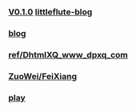 ### [V0.1.0](https://github.com/littleflute/chess/edit/master/README.md) [littleflute-blog](https://littleflute.github.io/blog)
### [blog](https://littleflute.github.io/blog/)
### [ref/DhtmlXQ_www_dpxq_com](ref/DhtmlXQ_www_dpxq_com)
### [ZuoWei/FeiXiang](ZuoWei/FeiXiang)
### [play](play)
